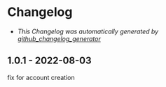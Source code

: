 # Changelog

* *This Changelog was automatically generated by [github_changelog_generator](https://github.com/github-changelog-generator/github-changelog-generator)*

## 1.0.1 - 2022-08-03

fix for account creation
